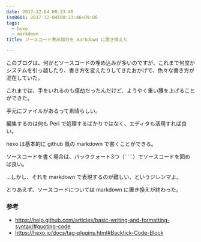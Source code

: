 ```yaml
---
date: 2017-12-04 00:23:40
iso8601: 2017-12-04T00:23:40+09:00
tags:
  - hexo
  - markdown
title: ソースコード表示部分を markdown に置き換えた

---
```


このブログは、何かとソースコードの埋め込みが多いのですが、これまで何度かシステムを引っ越したり、書き方を変えたりしてきたおかげで、色々な書き方が混在していた。

これまでは、手をいれるのも億劫だったんだけど、ようやく重い腰を上げることができた。

手元にファイルがあるって素晴らしい。

編集するのは何も Perl で処理するばかりではなく、エディタも活用すれば良い。

hexo は基本的に github 風の markdown で書くことができる。

ソースコードを書く場合は、バッククォート3つ（<code>&#096;&#096;&#096;</code>）でソースコードを囲めば良い。

…しかし、それを markdown で表現するのが難しい、というジレンマよ。

とりあえず、ソースコードについては markdown に置き換えが終わった。

### 参考
- https://help.github.com/articles/basic-writing-and-formatting-syntax/#quoting-code
- https://hexo.io/docs/tag-plugins.html#Backtick-Code-Block
